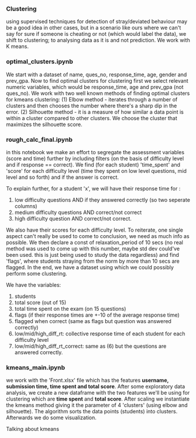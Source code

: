 ### **Clustering**
using supervised techniques for detection of stray/deviated behaviour may be a good idea in other cases, but in a scenario like ours where we can't say for sure if someone is cheating or not (which would label the data), we shift to clustering; to analysing data as it is and not prediction. We work with K means. 

### **optimal_clusters.ipynb**

We start with a dataset of name, ques_no, response_time, age, gender and prev_gpa. Now to find optimal clusters for clustering first we select relevant numeric variables, which would be response_time, age and prev_gpa (not ques_no). We work with two well known methods of finding optimal clusters for kmeans clustering: (1) Elbow method - iterates through a number of clusters and then chooses the number where there's a sharp dip in the error. (2) Silhouette method - it is a measure of how similar a data point is within a cluster compared to other clusters. We choose the cluster that maximizes the silhouette score.

### **rough_calc_final.ipynb**

in this notebook we make an effort to segregate the assessment variables (score and time) further by including filters (on the basis of difficulty level and if response == correct). We find (for each student) 'time_spent' and 'score' for each difficulty level (time they spent on low level questions, mid level and so forth) and if the answer is correct.

To explain further, for a student 'x', we will have their response time for :
1. low difficulty questions AND if they answered correctly (so two seperate columns)
2. medium difficulty questions AND correct/not correct
3. high difficulty question AND correct/not correct.

We also have their scores for each difficulty level. To reiterate, one single aspect can't really be used to come to conclusion, we need as much info as possible. We then declare a const of relaxation_period of 10 secs (no real method was used to come up with this number, maybe std dev could've been used. this is just being used to study the data regardless) and find 'flags', where students straying from the norm by more than 10 secs are flagged. In the end, we have a dataset using which we could possibly perform some clustering. 

We have the variables:
1. students
2. total score (out of 15)
3. total time spent on the exam (on 15 questions)
4. flags (if their response times are +-10 of the average response time)
5. flagged when correct (same as flags but question was answered correctly)
6. low/mid/high_diff_rt: collective response time of each student for each difficulty level
7. low/mid/high_diff_rt_correct: same as (6) but the questions are answered correctly.


### **kmeans_main.ipynb**

we work with the 'Front.xlsx' file which has the features **username, submission time, time spent and total score**. After some exploratory data analysis, we create a new dataframe with the two features we'll be using for clustering which are **time spent** and **total score**. After scaling we instantiate the kmeans method giving it the parameter of 4 'clusters' (using elbow and silhouette). The algorithm sorts the data points (students) into clusters. Afterwards we do some visualization.

Talking about kmeans 
